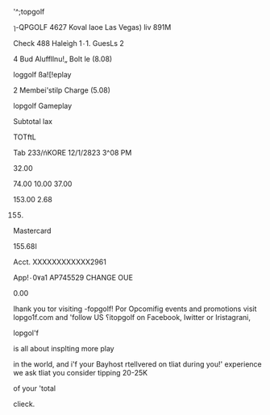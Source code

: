 '^;topgolf

ๅ-QPGOLF
4627 Koval laoe
Las Vegas) liv 891Μ

Check 488
Haleìgh 1٠1.
GuesLs 2

4 Bud Aluffllnu!„ Bolt le (8.08)

loggolf ßa![!eplay

2 Membei'stilp Charge (5.08)

lopgolf Gameplay

Subtotal
lax

TOTftL

Tab 233/ńKORE
12/1/2823
3^08 PM

32.00

74.00
10.00
37.00

153.00
2.68

155.

Mastercard

ا155.68

Acct. ΧΧΧΧΧΧΧΧΧΧΧΧ2961

App!٠0٧a1 ΑΡ745529
CHANGE OUE

0.00

Ihank you tor visiting -fopgolf! Por
Opcomifig events and promotions visit
lopgo1f.com and 'follow US ؟itopgolf
on Facebook, Iwitter or Iristagrani,

lopgol'f

is all about insplting more play

in the world, and i'f your Bayhost
rtellvered on tliat during you!' experience
we ask tliat you consider tipping 20-25Κ

of your 'total

clieck.

